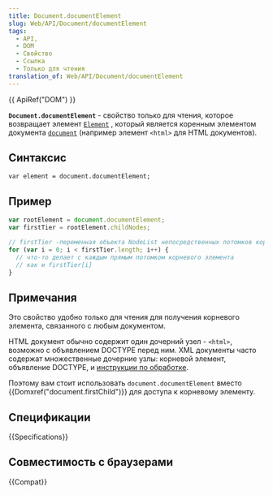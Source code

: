 ```yaml
---
title: Document.documentElement
slug: Web/API/Document/documentElement
tags:
  - API,
  - DOM
  - Свойство
  - Ссылка
  - Только для чтения
translation_of: Web/API/Document/documentElement
---
```


{{ ApiRef("DOM") }}

**`Document.documentElement`** - свойство только для чтения, которое возвращает элемент [`Element`](/ru/docs/DOM/element) , который является коренным элементом документа [`document`](/ru/docs/DOM/document) (например элемент `<html>` для HTML документов).

## Синтаксис

```
var element = document.documentElement;
```

## Пример

```js
var rootElement = document.documentElement;
var firstTier = rootElement.childNodes;

// firstTier -переменная объекта NodeList непосредственных потомков корневого элемента
for (var i = 0; i < firstTier.length; i++) {
  // что-то делает с каждым прямым потомком корневого элемента
  // как и firstTier[i]
}
```

## Примечания

Это свойство удобно только для чтения для получения корневого элемента, связанного с любым документом.

HTML документ обычно содержит один дочерний узел - `<html>`, возможно с объявлением DOCTYPE перед ним. XML документы часто содержат множественные дочерние узлы: корневой элемент, объявление DOCTYPE, и [инструкции по обработке](/ru/docs/DOM/ProcessingInstruction).

Поэтому вам стоит использовать `document.documentElement` вместо {{Domxref("document.firstChild")}} для доступа к корневому элементу.

## Спецификации

{{Specifications}}

## Совместимость с браузерами

{{Compat}}

